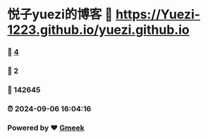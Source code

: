 # 悦子yuezi的博客 :link: https://Yuezi-1223.github.io/yuezi.github.io 
### :page_facing_up: [4](https://Yuezi-1223.github.io/yuezi.github.io/tag.html) 
### :speech_balloon: 2 
### :hibiscus: 142645 
### :alarm_clock: 2024-09-06 16:04:16 
### Powered by :heart: [Gmeek](https://github.com/Meekdai/Gmeek)
